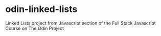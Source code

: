 # odin-linked-lists
Linked Lists project from Javascript section of the Full Stack Javascript Course on The Odin Project
